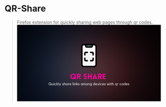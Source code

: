 # QR-Share
>Firefox extension for quickly sharing web pages through qr codes.
![Project Banner](./Images/Repobanner.png)

